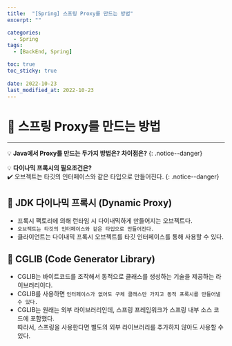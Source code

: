```yaml
---
title:  "[Spring] 스프링 Proxy를 만드는 방법"
excerpt: "" 

categories:
  - Spring
tags:
  - [BackEnd, Spring]

toc: true
toc_sticky: true
 
date: 2022-10-23
last_modified_at: 2022-10-23
---
```


# 🚀 스프링 Proxy를 만드는 방법
---
💡 **Java에서 Proxy를 만드는 두가지 방법은? 차이점은?**
{: .notice--danger}

💡 **다이나믹 프록시의 필요조건은?**   
✔️ 오브젝트는 타깃의 인터페이스와 같은 타입으로 만들어진다.
{: .notice--danger}

## 📝 JDK 다이나믹 프록시 ****(Dynamic Proxy)****
- 프록시 팩토리에 의해 런타임 시 다이내믹하게 만들어지는 오브젝트다.
- `오브젝트는 타깃의 인터페이스와 같은 타입으로 만들어진다.`
- 클라이언트는 다이내믹 프록시 오브젝트를 타깃 인터페이스를 통해 사용할 수 있다.

## 📝 CGLIB (Code Generator Library)
- CGLIB는 바이트코드를 조작해서 동적으로 클래스를 생성하는 기술을 제공하는 라이브러리이다.
- CGLIB를 사용하면 `인터페이스가 없어도 구체 클래스만 가지고 동적 프록시를 만들어낼 수 있다.`
- CGLIB는 원래는 외부 라이브러리인데, 스프링 프레임워크가 스프링 내부 소스 코드에 포함했다.   
  따라서, 스프링을 사용한다면 별도의 외부 라이브러리를 추가하지 않아도 사용할 수 있다.